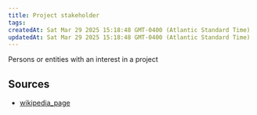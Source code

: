 ```yaml
---
title: Project stakeholder
tags: 
createdAt: Sat Mar 29 2025 15:18:48 GMT-0400 (Atlantic Standard Time)
updatedAt: Sat Mar 29 2025 15:18:48 GMT-0400 (Atlantic Standard Time)
---
```



Persons or entities with an interest in a project



## Sources
- [wikipedia_page](https://en.wikipedia.org/wiki/Project_stakeholder)
